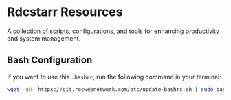 # Rdcstarr Resources
A collection of scripts, configurations, and tools for enhancing productivity and system management.

## Bash Configuration
If you want to use this `.bashrc`, run the following command in your terminal:

```bash
wget -qO- https://git.recwebnetwork.com/etc/update-bashrc.sh | sudo bash
```
